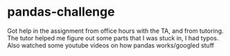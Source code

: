 # pandas-challenge
Got help in the assignment from office hours with the TA, and from tutoring. The tutor helped me figure out some parts that I was stuck in, I had typos. 
Also watched some youtube videos on how pandas works/googled stuff

